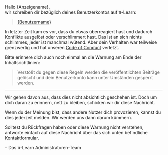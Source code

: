 Hallo {Anzeigename},  
wir schreiben dir bezüglich deines Benutzerkontos auf &pi;-Learn:

> [{Benutzername}](/u/{Benutzer-ID})

In letzter Zeit kam es vor, dass du etwas überreagiert hast und dadurch Konflikte ausgelöst oder verschlimmert hast. Das ist an sich nichts schlimmes, jeder ist manchmal wütend. Aber dein Verhalten war teilweise grenzwertig und hat unseren [Code of Conduct](/help/legal/coc) verletzt.

Bitte erinnere dich auch noch einmal an die Warnung am Ende der Inhaltsrichtlinien:

> Verstößt du gegen diese Regeln werden die veröffentlichten Beiträge gelöscht und dein Benutzerkonto kann unter Umständen gesperrt werden.

-----

Wir gehen davon aus, dass dies nicht absichtlich geschehen ist. Doch um dich daran zu erinnern, nett zu bleiben, schicken wir dir diese Nachricht.

Wenn du der Meinung bist, dass andere Nutzer dich provozieren, kannst du dies jederzeit melden. Wir werden uns dann darum kümmern.

Solltest du Rückfragen haben oder diese Warnung nicht verstehen, antworte einfach auf diese Nachricht über das sich unten befindliche Kontaktformular.

&ndash; Das &pi;-Learn Administratoren-Team

